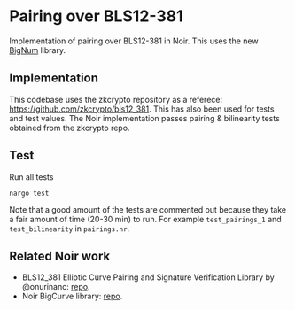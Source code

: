 # Pairing over BLS12-381

Implementation of pairing over BLS12-381 in Noir. This uses the new [BigNum](https://github.com/noir-lang/noir-bignum) library. 

## Implementation

This codebase uses the zkcrypto repository as a referece: https://github.com/zkcrypto/bls12_381. This has also been used for tests and test values. 
The Noir implementation passes pairing & bilinearity tests obtained from the zkcrypto repo. 

## Test

Run all tests
```
nargo test
```

Note that a good amount of the tests are commented out because they take a fair amount of time (20-30 min) to run. For example `test_pairings_1` and `test_bilinearity` in `pairings.nr`. 

## Related Noir work
- BLS12_381 Elliptic Curve Pairing and Signature Verification Library by @onurinanc: [repo](https://github.com/onurinanc/noir-bls-signature).
- Noir BigCurve library: [repo](https://github.com/noir-lang/noir_bigcurve).




